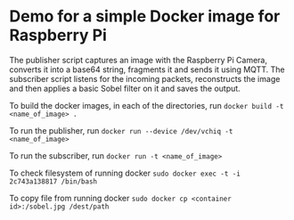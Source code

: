 Demo for a simple Docker image for Raspberry Pi
===============================================

The publisher script captures an image with the Raspberry Pi Camera, converts it into a base64 string, fragments it and sends it using MQTT.
The subscriber script listens for the incoming packets, reconstructs the image and then applies a basic Sobel filter on it and saves the output. 

To build the docker images, in each of the directories, run
`docker build -t <name_of_image> .`

To run the publisher, run
`docker run --device /dev/vchiq -t <name_of_image>`

To run the subscriber, run
`docker run -t <name_of_image>`

To check filesystem of running docker
`sudo docker exec -t -i 2c743a138817 /bin/bash`

To copy file from running docker
`sudo docker cp <container id>:/sobel.jpg /dest/path`
